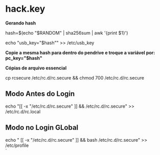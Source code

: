 # hack.key

**Gerando hash**<br>

hash=$(echo "$RANDOM" | sha256sum | awk '{print $1}')

echo "usb_key=\"$hash\"" >> /etc/usb_key

**Copie a mesma hash para dentro do pendrive e troque a variável por: pc_key="$hash"**


**Cópias de arquivo essencial**

cp rcsecure /etc/rc.d/rc.secure && chmod 700 /etc/rc.d/rc.secure<br>


## Modo Antes do Login

echo "[[ -x "/etc/rc.d/rc.secure" ]] && /etc/rc.d/rc.secure" >> /etc/rc.d/rc.local<br>

## Modo no Login GLobal

echo " [[ -x "/etc/rc.d/rc.secure" ]] && bash /etc/rc.d/rc.secure" >> /etc/profile<br>
`
